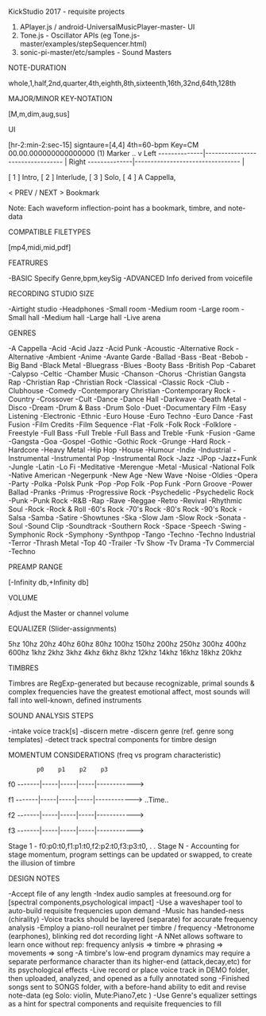 
KickStudio 2017 - requisite projects

  1. APlayer.js / android-UniversalMusicPlayer-master- UI
  2. Tone.js - Oscillator APIs (eg Tone.js-master/examples/stepSequencer.html)
  3. sonic-pi-master/etc/samples - Sound Masters

NOTE-DURATION

  whole,1,half,2nd,quarter,4th,eighth,8th,sixteenth,16th,32nd,64th,128th
  
MAJOR/MINOR KEY-NOTATION

  [M,m,dim,aug,sus]

UI

  [hr-2:min-2:sec-15] signtaure=[4,4] 4th=60-bpm Key=CM
  00.00.000000000000000
                     (1) Marker ..
                      v
  Left  --------------|---------------------------------
                      |
  Right --------------|---------------------------------
                      |
  
  [ 1 ] Intro, [ 2 ] Interlude, [ 3 ] Solo, [ 4 ] A Cappella, 
  
  < PREV / NEXT > Bookmark
  
  Note: Each waveform inflection-point has a bookmark, timbre, and note-data

COMPATIBLE FILETYPES

  [mp4,midi,mid,pdf]

FEATRURES

  -BASIC Specify Genre,bpm,keySig
  -ADVANCED Info derived from voicefile
  
RECORDING STUDIO SIZE

  -Airtight studio
  -Headphones
  -Small room
  -Medium room
  -Large room
  -Small hall
  -Medium hall
  -Large hall
  -Live arena

GENRES

  -A Cappella
  -Acid
  -Acid Jazz
  -Acid Punk
  -Acoustic
  -Alternative Rock
  -Alternative
  -Ambient
  -Anime
  -Avante Garde
  -Ballad
  -Bass
  -Beat
  -Bebob
  -Big Band
  -Black Metal
  -Bluegrass
  -Blues
  -Booty Bass
  -British Pop
  -Cabaret
  -Calypso
  -Celtic
  -Chamber Music
  -Chanson
  -Chorus
  -Christian Gangsta Rap
  -Christian Rap
  -Christian Rock
  -Classical
  -Classic Rock
  -Club
  -Clubhouse
  -Comedy
  -Contemporary Christian
  -Contemporary Rock
  -Country
  -Crossover
  -Cult
  -Dance
  -Dance Hall
  -Darkwave
  -Death Metal
  -Disco
  -Dream
  -Drum & Bass
  -Drum Solo
  -Duet
  -Documentary Film
  -Easy Listening
  -Electronic
  -Ethnic
  -Euro House
  -Euro Techno
  -Euro Dance
  -Fast Fusion
  -Film Credits
  -Film Sequence
  -Flat
  -Folk
  -Folk Rock
  -Folklore
  -Freestyle
  -Full Bass
  -Full Treble
  -Full Bass and Treble
  -Funk
  -Fusion
  -Game
  -Gangsta
  -Goa
  -Gospel
  -Gothic
  -Gothic Rock
  -Grunge
  -Hard Rock
  -Hardcore
  -Heavy Metal
  -Hip Hop
  -House
  -Humour
  -Indie
  -Industrial
  -Instrumental
  -Instrumental Pop
  -Instrumental Rock
  -Jazz
  -JPop
  -Jazz+Funk
  -Jungle
  -Latin
  -Lo Fi
  -Meditative
  -Merengue
  -Metal
  -Musical
  -National Folk
  -Native American
  -Negerpunk
  -New Age
  -New Wave
  -Noise
  -Oldies
  -Opera
  -Party
  -Polka
  -Polsk Punk
  -Pop
  -Pop Folk
  -Pop Funk
  -Porn Groove
  -Power Ballad
  -Pranks
  -Primus
  -Progressive Rock
  -Psychedelic
  -Psychedelic Rock
  -Punk
  -Punk Rock
  -R&B
  -Rap
  -Rave
  -Reggae
  -Retro
  -Revival
  -Rhythmic Soul
  -Rock
  -Rock & Roll
  -60's Rock
  -70's Rock
  -80's Rock
  -90's Rock
  -Salsa
  -Samba
  -Satire
  -Showtunes
  -Ska
  -Slow Jam
  -Slow Rock
  -Sonata
  -Soul
  -Sound Clip
  -Soundtrack
  -Southern Rock
  -Space
  -Speech
  -Swing
  -Symphonic Rock
  -Symphony
  -Synthpop
  -Tango
  -Techno
  -Techno Industrial
  -Terror
  -Thrash Metal
  -Top 40
  -Trailer
  -Tv Show
  -Tv Drama
  -Tv Commercial
  -Techno

PREAMP RANGE

  [-Infinity db,+Infinity db]

VOLUME

Adjust the Master or channel volume
  
EQUALIZER (Slider-assignments)

  5hz 10hz 20hz 40hz 60hz 80hz 100hz 150hz 200hz 250hz 300hz 400hz 600hz 1khz 2khz 3khz 4khz 6khz 8khz 12khz 14khz 16khz 18khz 20khz

TIMBRES

  Timbres are RegExp-generated but because recognizable, primal sounds & complex frequencies have the greatest emotional affect, most sounds will fall into well-known, defined instruments

SOUND ANALYSIS STEPS

  -intake voice track[s]
  -discern metre
  -discern genre (ref. genre song templates)
  -detect track spectral components for timbre design
  
MOMENTUM CONSIDERATIONS (freq vs program characteristic)

            p0    p1    p2    p3

  f0  -------|-----|-----|-----|------------>
  
  f1  -------|-----|-----|-----|------------> ..Time..
  
  f2  -------|-----|-----|-----|------------>
  
  f3  -------|-----|-----|-----|------------>

  Stage 1 - f0:p0:t0,f1:p1:t0,f2:p2:t0,f3:p3:t0,
  .
  .
  Stage N - Accounting for stage momentum, program settings can be updated or swapped, to create the illusion of timbre

DESIGN NOTES

  -Accept file of any length
  -Index audio samples at freesound.org for [spectral components,psychological impact]
  -Use a waveshaper tool to auto-build requisite frequencies upon demand
  -Music has handed-ness (chirality)
  -Voice tracks should be layered (separate) for accurate frequency analysis
  -Employ a piano-roll neuralnet per timbre / frequency
  -Metronome (earphones), blinking red dot recording light
  -A NNet allows software to learn once without rep: frequency anlysis => timbre => phrasing => movements => song
  -A timbre's low-end program dynamics may require a separate performance character than its higher-end (attack,decay,etc) for its psychological effects
  -Live record or place voice track in DEMO folder, then uploaded, analyzed, and opened as a fully annotated song
  -Finished songs sent to SONGS folder, with a before-hand ability to edit and revise note-data (eg Solo: violin, Mute:Piano7,etc ) 
  -Use Genre's equalizer settings as a hint for spectral components and requisite frequencies to fill 
